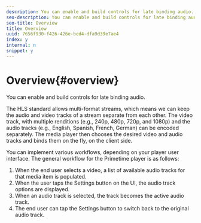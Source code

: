 ```yaml
---
description: You can enable and build controls for late binding audio.
seo-description: You can enable and build controls for late binding audio.
seo-title: Overview
title: Overview
uuid: 7656f930-f426-426e-bcd4-dfa9d39e7ae4
index: y
internal: n
snippet: y
---
```


# Overview{#overview}

You can enable and build controls for late binding audio.

The HLS standard allows multi-format streams, which means we can keep the audio and video tracks of a stream separate from each other. The video track, with multiple renditions (e.g., 240p, 480p, 720p, and 1080p) and the audio tracks (e.g., English, Spanish, French, German) can be encoded separately. The media player then chooses the desired video and audio tracks and binds them on the fly, on the client side.

You can implement various workflows, depending on your player user interface. The general workflow for the Primetime player is as follows:

1. When the end user selects a video, a list of available audio tracks for that media item is populated. 
1. When the user taps the Settings button on the UI, the audio track options are displayed. 
1. When an audio track is selected, the track becomes the active audio track. 
1. The end user can tap the Settings button to switch back to the original audio track.

